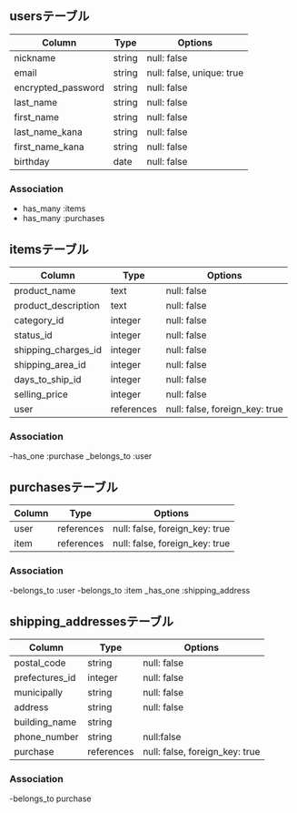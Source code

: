 ## usersテーブル

| Column                | Type    |    Options                |
| --------------------- | ------- | ------------------------- |
| nickname              | string  | null: false               |
| email                 | string  | null: false, unique: true |
| encrypted_password    | string  | null: false               |
| last_name             | string  | null: false               |
| first_name            | string  | null: false               |
| last_name_kana        | string  | null: false               |
| first_name_kana       | string  | null: false               |
| birthday              |  date   | null: false               |

### Association
- has_many :items
- has_many :purchases

## itemsテーブル

| Column             | Type      | Options                       |
|--------------------|-----------|-------------------------------|
| product_name       | text      | null: false                   |
|product_description | text      | null: false                   |
| category_id        | integer   | null: false                   |
| status_id          | integer   | null: false                   |
| shipping_charges_id| integer   | null: false                   |
| shipping_area_id   | integer   | null: false                   |
| days_to_ship_id    | integer   | null: false                   |
| selling_price      | integer   | null: false                   |
| user               | references| null: false, foreign_key: true|

### Association
-has_one :purchase
_belongs_to :user

## purchasesテーブル

| Column |Type      |Options                        |
|--------|----------|-------------------------------|
|user    |references| null: false, foreign_key: true|
|item    |references| null: false, foreign_key: true|

### Association
-belongs_to :user
-belongs_to :item
_has_one :shipping_address

## shipping_addressesテーブル
|Column        |Type      |Options                        |
|--------------|----------|-------------------------------|
|postal_code   |string    | null: false                   |
|prefectures_id|integer   | null: false                   |
|municipally   |string    | null: false                   |
|address       |string    | null: false                   |
|building_name |string    |                               |
|phone_number  |string    | null:false                    |
|purchase      |references| null: false, foreign_key: true|

### Association
-belongs_to purchase